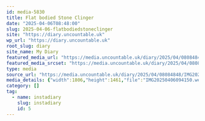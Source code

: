 ```yaml
---
id: media-5830
title: Flat bodied Stone Clinger
date: "2025-04-06T08:48:00"
slug: 2025-04-06-flatbodiedstoneclinger
site: "https://diary.uncountable.uk"
wp_url: "https://diary.uncountable.uk"
root_slug: diary
site_name: My Diary
featured_media_url: "https://media.uncountable.uk/diary/2025/04/08084848/IMG20250406094150.webp"
featured_media_srcset: "https://media.uncountable.uk/diary/2025/04/08084848/IMG20250406094150-300x243.webp 300w, https://media.uncountable.uk/diary/2025/04/08084848/IMG20250406094150-1024x828.webp 1024w, https://media.uncountable.uk/diary/2025/04/08084848/IMG20250406094150-150x150.webp 150w, https://media.uncountable.uk/diary/2025/04/08084848/IMG20250406094150-640x518.webp 640w, https://media.uncountable.uk/diary/2025/04/08084848/IMG20250406094150.webp 1806w"
type: media
source_url: "https://media.uncountable.uk/diary/2025/04/08084848/IMG20250406094150.webp"
media_details: {"width":1806,"height":1461,"file":"IMG20250406094150.webp","filesize":113016,"sizes":{"medium":{"file":"IMG20250406094150-300x243.webp","width":300,"height":243,"filesize":15784,"mime_type":"image/webp","source_url":"https://media.uncountable.uk/diary/2025/04/08084848/IMG20250406094150-300x243.webp"},"large":{"file":"IMG20250406094150-1024x828.webp","width":1024,"height":828,"filesize":48318,"mime_type":"image/webp","source_url":"https://media.uncountable.uk/diary/2025/04/08084848/IMG20250406094150-1024x828.webp"},"thumbnail":{"file":"IMG20250406094150-150x150.webp","width":150,"height":150,"filesize":11848,"mime_type":"image/webp","source_url":"https://media.uncountable.uk/diary/2025/04/08084848/IMG20250406094150-150x150.webp"},"mobwidth":{"file":"IMG20250406094150-640x518.webp","width":640,"height":518,"filesize":29768,"mime_type":"image/webp","source_url":"https://media.uncountable.uk/diary/2025/04/08084848/IMG20250406094150-640x518.webp"},"full":{"file":"IMG20250406094150.webp","width":1806,"height":1461,"mime_type":"image/webp","source_url":"https://media.uncountable.uk/diary/2025/04/08084848/IMG20250406094150.webp"}},"image_meta":{"aperture":"0","credit":"","camera":"","caption":"","created_timestamp":"0","copyright":"","focal_length":"0","iso":"0","shutter_speed":"0","title":"","orientation":"0","keywords":[]}}
category: []
tag:
  - name: instadiary
    slug: instadiary
    id: 5
---
```


